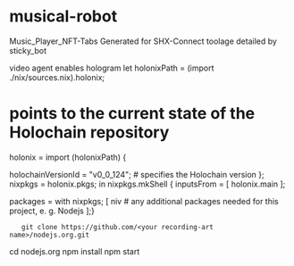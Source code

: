 # musical-robot
Music_Player_NFT-Tabs Generated for SHX-Connect
toolage detailed by sticky_bot

video agent enables hologram
let holonixPath = (import ./nix/sources.nix).holonix; 

# points to the current state of the Holochain repository
  holonix = import (holonixPath) {

holochainVersionId = "v0_0_124"; # specifies the Holochain version
  };
  nixpkgs = holonix.pkgs;
in nixpkgs.mkShell {
  inputsFrom = [ holonix.main ];
 
 packages = with nixpkgs; [
    niv
    # any additional packages needed for this project, e. g. Nodejs
  ];}
       
       git clone https://github.com/<your recording-art name>/nodejs.org.git
cd nodejs.org
npm install
npm start
